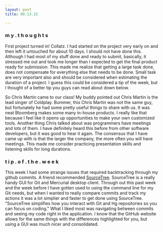 ```yaml
---
layout: post
title: 09.13.15

---
```

<h3>m y . t h o u g h t s</h3>

First project turned in! Collatz. I had started on the project very early on and then left it untouched for about 10 days. I should not have done this. Although I had most of my stuff done and ready to submit, basically, it stressed me out and took me longer than I expected to get the final product ready for submission. This made me realize that getting a large task done, does not compensate for everything else that needs to be done. Small task are very important also and should be considered when estimating the duration of a project. I guess this could be considered a tip of the week, but I thought of a better tip you guys can read about down below. 

So Chris Martin came to our class! My buddy pointed out Chris Martin is the lead singer of Coldplay. Bummer, this Chris Martin was not the same guy, but fortunately he had some pretty useful things to share with us. It was neat Bloomberg makes some many in-house products. I really like that because I feel like it opens up opportunities to make your own customized tools. Another thing Chris talked about was programmers have meetings and lots of them. I have definitely heard this before from other software developers, but it was good to hear it again. The consensus that I have came up with is that the larger the company, the more often you will have meetings. This made me consider practicing presentation skills and listening skills for long durations.      


<h3>t i p . o f . t h e . w e e k</h3>
This week I had some strange issues that required backtracking through my github commits. A friend recommended <a href="https://www.atlassian.com/software/sourcetree/overview">SourceTree</a>. SourceTree is a really handy GUI for Git and Mercurial desktop client. Through out this past week
and the week before I have gotten used to using the command line for my Git needs, but when I wanted to really compare commits and track my actions it was a lot simplier and faster to get done using SourceTree. "SourceTree simplifies how you interact with Git and Hg repositories so you can focus on coding." What I liked most was navigating between commits and seeing my code right in the application. I know that the GitHub website allows for the same things with the differences highlighted for you, but using a GUI was much nicer and consolidated.
